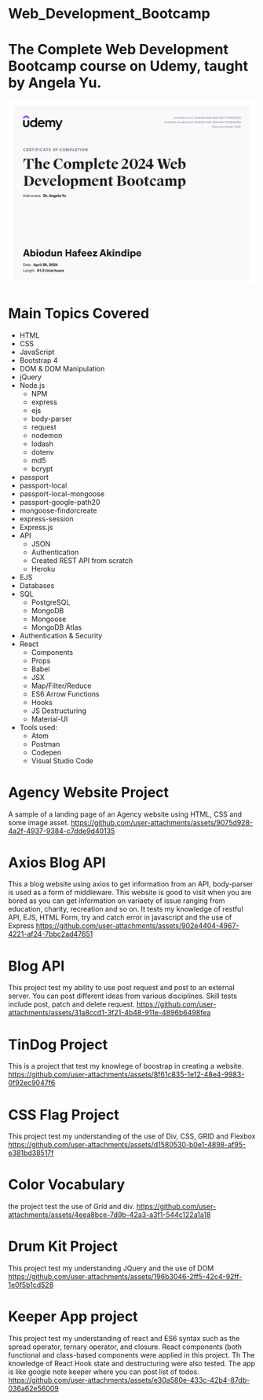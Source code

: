 # Web_Development_Bootcamp
# The Complete Web Development Bootcamp course on Udemy, taught by Angela Yu.
![Certificate of Completion](https://github.com/Swaggerlish/Web_Development_Bootcamp/blob/9b5cb87768202116f0793167cde5f7c53f1c7cfe/Web_development.jpg)
# Main Topics Covered
* HTML
* CSS
* JavaScript
* Bootstrap 4
* DOM & DOM Manipulation
* jQuery
* Node.js
  * NPM
  * express
  * ejs
  * body-parser
  * request
  * nodemon
  * lodash
  * dotenv
  * md5
  * bcrypt
* passport
* passport-local
* passport-local-mongoose
* passport-google-path20
*  mongoose-findorcreate
* express-session
* Express.js
* API
  * JSON
  * Authentication
  * Created REST API from scratch
  * Heroku
* EJS
* Databases
* SQL
  * PostgreSQL
  * MongoDB
  * Mongoose
  * MongoDB Atlas
* Authentication & Security
* React
  * Components
  * Props
  * Babel
  * JSX
  * Map/Filter/Reduce
  * ES6 Arrow Functions
  * Hooks
  * JS Destructuring
  * Material-UI
* Tools used:
  * Atom
  * Postman
  * Codepen
  * Visual Studio Code
 #  Agency Website Project
A sample of a landing page of an Agency website using HTML, CSS and some image asset.
https://github.com/user-attachments/assets/9075d928-4a2f-4937-9384-c7dde9d40135
# Axios Blog API
This a blog website using axios to get information from an API, body-parser is used as a form of middleware. This website is good to visit when you are bored as you can get information on variaety of issue ranging from education, charity, recreation and so on. It tests my knowledge of restful API, EJS, HTML Form,  try and catch error in javascript and the use of Express
https://github.com/user-attachments/assets/902e4404-4967-4221-af24-7bbc2ad47651
# Blog API
This project test my ability to use post request and post to an external server. You can post different ideas from various disciplines. Skill tests include post, patch and delete request.
https://github.com/user-attachments/assets/31a8ccd1-3f21-4b48-911e-4896b6498fea
# TinDog Project
This is a project that test my knowlege of boostrap in creating a website. 
https://github.com/user-attachments/assets/8f61c835-1e12-48e4-9983-0f92ec9047f6
# CSS Flag Project
This project test my understanding of the use of Div, CSS, GRID and Flexbox
https://github.com/user-attachments/assets/d1580530-b0e1-4898-af95-e381bd38517f
# Color Vocabulary
the project test the use of Grid and div.
https://github.com/user-attachments/assets/4eea8bce-7d9b-42a3-a3f1-544c122a1a18
# Drum Kit Project
This project test my understanding JQuery and the use of DOM
https://github.com/user-attachments/assets/196b3046-2ff5-42c4-92ff-1e0f5b1cd528
# Keeper App project
This project test my understanding of react and ES6 syntax such as the spread operator, ternary operator, and closure. React components (both functional and class-based components were applied in this project. Th The knowledge of React Hook state and destructuring were also tested. The app is like google note keeper where you can post list of todos.
https://github.com/user-attachments/assets/e30a580e-433c-42b4-87db-036a62e56009
